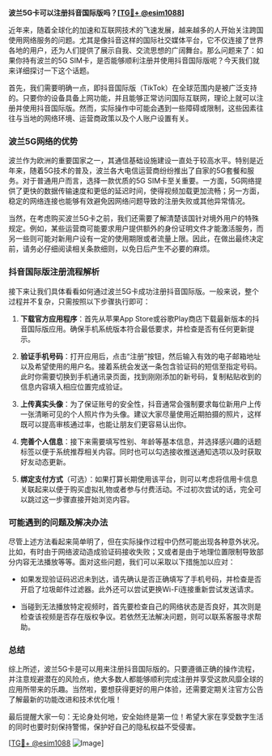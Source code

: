 **波兰5G卡可以注册抖音国际版吗？[[TG💪+ @esim1088](https://t.me/s/esim1088)]**

近年来，随着全球化的加速和互联网技术的飞速发展，越来越多的人开始关注跨国使用网络服务的问题。尤其是像抖音这样的国际社交媒体平台，它不仅连接了世界各地的用户，还为人们提供了展示自我、交流思想的广阔舞台。那么问题来了：如果你持有波兰的5G SIM卡，是否能够顺利注册并使用抖音国际版呢？今天我们就来详细探讨一下这个话题。

首先，我们需要明确一点，即抖音国际版（TikTok）在全球范围内是被广泛支持的。只要你的设备具备上网功能，并且能够正常访问国际互联网，理论上就可以注册并使用抖音国际版。然而，实际操作中可能会遇到一些障碍或限制，这些因素往往与当地的网络环境、运营商政策以及个人账户设置有关。

### 波兰5G网络的优势

波兰作为欧洲的重要国家之一，其通信基础设施建设一直处于较高水平。特别是近年来，随着5G技术的普及，波兰各大电信运营商纷纷推出了自家的5G套餐和服务。对于普通用户而言，选择一款优质的5G SIM卡至关重要。一方面，5G网络提供了更快的数据传输速度和更低的延迟时间，使得视频加载更加流畅；另一方面，稳定的网络连接也能够有效避免因网络问题导致的注册失败或其他异常情况。

当然，在考虑购买波兰5G卡之前，我们还需要了解清楚该国针对境外用户的特殊规定。例如，某些运营商可能要求用户提供额外的身份证明文件才能激活服务，而另一些则可能对新用户设有一定的使用期限或者流量上限。因此，在做出最终决定前，请务必仔细阅读相关条款细则，以免日后产生不必要的麻烦。

### 抖音国际版注册流程解析

接下来让我们具体看看如何通过波兰5G卡成功注册抖音国际版。一般来说，整个过程并不复杂，只需按照以下步骤执行即可：

1. **下载官方应用程序**：首先从苹果App Store或谷歌Play商店下载最新版本的抖音国际版应用。确保手机系统版本符合最低要求，并检查是否有任何更新提示。
   
2. **验证手机号码**：打开应用后，点击“注册”按钮，然后输入有效的电子邮箱地址以及希望使用的用户名。接着系统会发送一条包含验证码的短信至指定号码。此时你需要切换到手机通讯录页面，找到刚刚添加的新号码，复制粘贴收到的信息内容填入相应位置完成验证。

3. **上传真实头像**：为了保证账号的安全性，抖音通常会强制要求每位新用户上传一张清晰可见的个人照片作为头像。建议大家尽量使用近期拍摄的照片，这样既可以提高审核通过率，也能让朋友们更容易认出你。

4. **完善个人信息**：接下来需要填写性别、年龄等基本信息，并选择感兴趣的话题标签以便于系统推荐相关内容。同时也可以勾选接收推送通知选项以及时获取好友动态更新。

5. **绑定支付方式**（可选）：如果打算长期使用该平台，则可以考虑将信用卡信息关联起来以便于购买虚拟礼物或者参与付费活动。不过初次尝试的话，完全可以跳过这一步骤直接开始浏览内容。

### 可能遇到的问题及解决办法

尽管上述方法看起来简单明了，但在实际操作过程中仍然可能出现各种意外状况。比如，有时由于网络波动造成验证码接收失败；又或者是由于地理位置限制导致部分内容无法播放等等。面对这些问题，我们可以采取以下措施加以应对：

- 如果发现验证码迟迟未到达，请先确认是否正确填写了手机号码，并检查是否开启了垃圾邮件过滤器。此外还可以尝试更换Wi-Fi连接重新尝试发送请求。
  
- 当碰到无法播放特定视频时，首先要检查自己的网络状态是否良好，其次则是检查该视频是否存在版权争议。若依然无法解决问题，则可以联系客服寻求帮助。

### 总结

综上所述，波兰5G卡是可以用来注册抖音国际版的。只要遵循正确的操作流程，并注意规避潜在的风险点，绝大多数人都能够顺利完成注册并享受这款风靡全球的应用所带来的乐趣。当然啦，要想获得更好的用户体验，还需要定期关注官方公告了解最新的功能改进和技术优化哦！

最后提醒大家一句：无论身处何地，安全始终是第一位！希望大家在享受数字生活的同时也要时刻保持警惕，保护好自己的隐私权益不受侵害。

[[TG💪+ @esim1088](https://t.me/s/esim1088) ![Image](https://i.postimg.cc/4NQfJmqS/Snipaste-2025-05-13-00-14-12.png)]